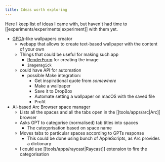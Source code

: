 ```yaml
---
title: Ideas worth exploring
---
```


Here I keep list of ideas I came with, but haven't had time to [[experiments/experiments|experiment]] with them yet.

- [GFDA](https://gfda.co/)-like wallpapers creator
  - webapp that allows to create text-based wallpaper with the content of your own
  - Things that could be useful for making such app
    - [RenderForm](https://renderform.io) for creating the image
    - `imagemagick`
  - could have API for automation
    - possible Make integration:
      - Get inspirational quote from _somewhere_
      - Make a wallpaper
      - Save it to DropBox
      - Automate setting a wallpaper on macOS with the saved file
      - Profit
- AI-based Arc Browser space manager
  - Lists all the spaces and all the tabs open in the [[tools/apps/arc|Arc]] browser
  - Asks GPT to categorise (normalised) tab titles into spaces
    - The categorisation based on space name
  - Moves tabs to particular spaces according to GPTs response
    - This could be done using bunch of AppleScripts, as Arc provides a dictionary
  - I could use [[tools/apps/raycast|Raycast]] extension to fire the categorisation
